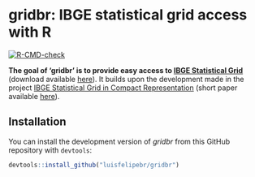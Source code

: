 
<!-- README.md is generated from README.Rmd. Please edit that file -->

# gridbr: IBGE statistical grid access with R

<!-- badges: start -->

[![R-CMD-check](https://github.com/luisfelipebr/gridbr/actions/workflows/R-CMD-check.yaml/badge.svg)](https://github.com/luisfelipebr/gridbr/actions/workflows/R-CMD-check.yaml)
<!-- badges: end -->

**The goal of ‘gridbr’ is to provide easy access to [IBGE Statistical
Grid](https://mapasinterativos.ibge.gov.br/grade/default.html)**
(download available
[here](https://geoftp.ibge.gov.br/recortes_para_fins_estatisticos/grade_estatistica/censo_2010/)).
It builds upon the development made in the project [IBGE Statistical
Grid in Compact Representation](https://github.com/osm-codes/BR_IBGE)
(short paper available
[here](http://mtc-m16c.sid.inpe.br/ibi/8JMKD3MGPDW34P/45U7J5H)).

## Installation

You can install the development version of *gridbr* from this GitHub
repository with `devtools`:

``` r
devtools::install_github("luisfelipebr/gridbr")
```
